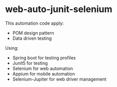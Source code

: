 # web-auto-junit-selenium
This automation code apply:
+ POM design pattern
+ Data driven testing

Using:
+ Spring boot for testing profiles
+ Junit5 for testing
+ Selenium for web automation
+ Appium for mobile automation
+ Selenium-Jupiter for web driver management
